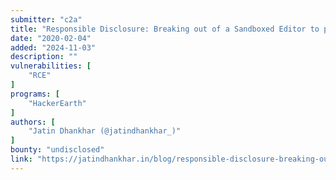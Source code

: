 ```yaml
---
submitter: "c2a"
title: "Responsible Disclosure: Breaking out of a Sandboxed Editor to perform RCE"
date: "2020-02-04"
added: "2024-11-03"
description: ""
vulnerabilities: [
    "RCE"
]
programs: [
    "HackerEarth"
]
authors: [
    "Jatin Dhankhar (@jatindhankhar_)"
]
bounty: "undisclosed"
link: "https://jatindhankhar.in/blog/responsible-disclosure-breaking-out-of-a-sandboxed-editor-to-perform-rce/"
---
```




